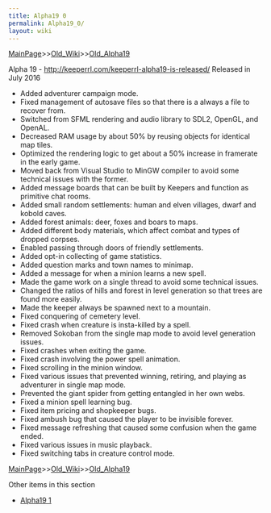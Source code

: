 ```yaml
---
title: Alpha19 0
permalink: Alpha19_0/
layout: wiki
---
```


[MainPage](/keeperrl_wiki/ "wikilink")>>[Old_Wiki](/keeperrl_wiki/Old_Wiki "wikilink")>>[Old_Alpha19](/keeperrl_wiki/Old_Alpha19 "wikilink")

Alpha 19 - http://keeperrl.com/keeperrl-alpha19-is-released/
Released in July 2016

* Added adventurer campaign mode.
* Fixed management of autosave files so that there is a always a file to recover from.
* Switched from SFML rendering and audio library to SDL2, OpenGL, and OpenAL.
* Decreased RAM usage by about 50% by reusing objects for identical map tiles.
* Optimized the rendering logic to get about a 50% increase in framerate in the early game.
* Moved back from Visual Studio to MinGW compiler to avoid some technical issues with the former.
* Added message boards that can be built by Keepers and function as primitive chat rooms.
* Added small random settlements: human and elven villages, dwarf and kobold caves.
* Added forest animals: deer, foxes and boars to maps.
* Added different body materials, which affect combat and types of dropped corpses.
* Enabled passing through doors of friendly settlements.
* Added opt-in collecting of game statistics.
* Added question marks and town names to minimap.
* Added a message for when a minion learns a new spell.
* Made the game work on a single thread to avoid some technical issues.
* Changed the ratios of hills and forest in level generation so that trees are found more easily.
* Made the keeper always be spawned next to a mountain.
* Fixed conquering of cemetery level.
* Fixed crash when creature is insta-killed by a spell.
* Removed Sokoban from the single map mode to avoid level generation issues.
* Fixed crashes when exiting the game.
* Fixed crash involving the power spell animation.
* Fixed scrolling in the minion window.
* Fixed various issues that prevented winning, retiring, and playing as adventurer in single map mode.
* Prevented the giant spider from getting entangled in her own webs.
* Fixed a minion spell learning bug.
* Fixed item pricing and shopkeeper bugs.
* Fixed ambush bug that caused the player to be invisible forever.
* Fixed message refreshing that caused some confusion when the game ended.
* Fixed various issues in music playback.
* Fixed switching tabs in creature control mode.

[MainPage](/keeperrl_wiki/ "wikilink")>>[Old_Wiki](/keeperrl_wiki/Old_Wiki "wikilink")>>[Old_Alpha19](/keeperrl_wiki/Old_Alpha19 "wikilink")

Other items in this section
-    [Alpha19 1](/keeperrl_wiki/Alpha19_1 "wikilink")
